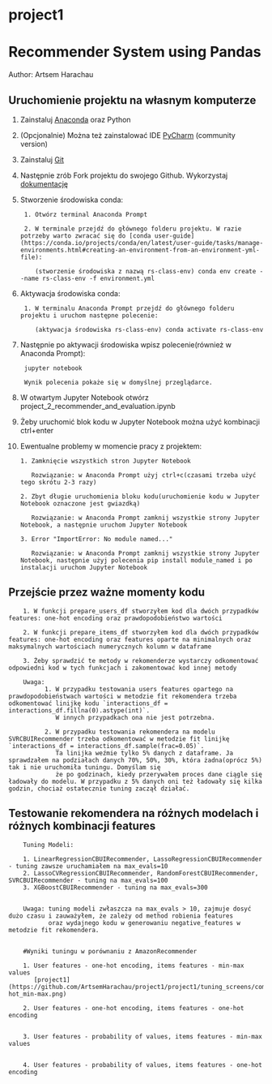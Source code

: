 # project1
# Recommender System using Pandas

Author: Artsem Harachau

## Uruchomienie projektu na własnym komputerze

1. Zainstaluj [Anaconda](https://www.anaconda.com/products/individual) oraz Python


2. (Opcjonalnie) Można też zainstalować IDE [PyCharm](https://www.jetbrains.com/pycharm/) (community version)


3. Zainstaluj [Git](https://git-scm.com/download/win)


4. Następnie zrób Fork projektu do swojego Github. Wykorzystaj [dokumentację](https://docs.github.com/en/get-started/quickstart/fork-a-repo)


5. Stworzenie środowiska conda:
        
        1. Otwórz terminal Anaconda Prompt

        2. W terminale przejdź do głównego folderu projektu. W razie potrzeby warto zwracać się do [conda user-guide](https://conda.io/projects/conda/en/latest/user-guide/tasks/manage-environments.html#creating-an-environment-from-an-environment-yml-file):
          
           (stworzenie środowiska z nazwą rs-class-env) conda env create --name rs-class-env -f environment.yml


6. Aktywacja środowiska conda:
        
        1. W terminalu Anaconda Prompt przejdź do głównego folderu projektu i uruchom następne polecenie:
            
           (aktywacja środowiska rs-class-env) conda activate rs-class-env


7. Następnie po aktywacji środowiska wpisz polecenie(również w Anaconda Prompt):
        
        jupyter notebook
	
        Wynik polecenia pokaże się w domyślnej przeglądarce.

8. W otwartym Jupyter Notebook otwórz project_2_recommender_and_evaluation.ipynb


9. Żeby uruchomić blok kodu w Jupyter Notebook można użyć kombinacji ctrl+enter


10. Ewentualne problemy w momencie pracy z projektem:


        1. Zamknięcie wszystkich stron Jupyter Notebook
        
           Rozwiązanie: w Anaconda Prompt użyj ctrl+c(czasami trzeba użyć tego skrótu 2-3 razy)        
        
        2. Zbyt długie uruchomienia bloku kodu(uruchomienie kodu w Jupyter Notebook oznaczone jest gwiazdką)
           
           Rozwiązanie: w Anaconda Prompt zamknij wszystkie strony Jupyter Notebook, a następnie uruchom Jupyter Notebook
     
        3. Error "ImportError: No module named..."
           
           Rozwiązanie: w Anaconda Prompt zamknij wszystkie strony Jupyter Notebook, następnie użyj polecenia pip install module_named i po instalacji uruchom Jupyter Notebook


## Przejście przez ważne momenty kodu

        1. W funkcji prepare_users_df stworzyłem kod dla dwóch przypadków features: one-hot encoding oraz prawdopodobieństwo wartości

        2. W funkcji prepare_items_df stworzyłem kod dla dwóch przypadków features: one-hot encoding oraz features oparte na minimalnych oraz maksymalnych wartościach numerycznych kolumn w dataframe

        3. Żeby sprawdzić te metody w rekomenderze wystarczy odkomentować odpowiedni kod w tych funkcjach i zakomentować kod innej metody

        Uwaga:
              1. W przypadku testowania users features opartego na prawdopodobieństwach wartości w metodzie fit rekomendera trzeba odkomentować linijkę kodu `interactions_df = interactions_df.fillna(0).astype(int)`.
                 W innych przypadkach ona nie jest potrzebna.

              2. W przypadku testowania rekomendera na modelu SVRCBUIRecommender trzeba odkomentować w metodzie fit linijkę `interactions_df = interactions_df.sample(frac=0.05)`.
                 Ta linijka weźmie tylko 5% danych z dataframe. Ja sprawdzałem na podziałach danych 70%, 50%, 30%, która żadna(oprócz 5%) tak i nie uruchomiła tuningu. Domyślam się
                 że po godzinach, kiedy przerywałem proces dane ciągle się ładowały do modelu. W przypadku z 5% danych oni też ładowały się kilka godzin, chociaż ostatecznie tuning zaczął działać.



## Testowanie rekomendera na różnych modelach i różnych kombinacji features

        Tuning Modeli:

        1. LinearRegressionCBUIRecommender, LassoRegressionCBUIRecommender - tuning zawsze uruchamiałem na max_evals=10
        2. LassoCVRegressionCBUIRecommender, RandomForestCBUIRecommender, SVRCBUIRecommender - tuning na max_evals=100
        3. XGBoostCBUIRecommender - tuning na max_evals=300


        Uwaga: tuning modeli zwłaszcza na max_evals > 10, zajmuje dosyć dużo czasu i zauważyłem, że zależy od method robienia features
               oraz wydajnego kodu w generowaniu negative_features w metodzie fit rekomendera.

        
        #Wyniki tuningu w porównaniu z AmazonRecommender

        1. User features - one-hot encoding, items features - min-max values
           [project1](https://github.com/ArtsemHarachau/project1/project1/tuning_screens/combine_images_one-hot_min-max.png)

        2. User features - one-hot encoding, items features - one-hot encoding


        3. User features - probability of values, items features - min-max values


        4. User features - probability of values, items features - one-hot encoding





